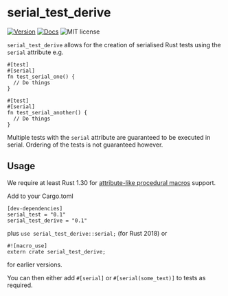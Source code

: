 # serial_test_derive
[![Version](https://img.shields.io/crates/v/serial_test_derive.svg)](https://crates.io/crates/serial_test_derive)
[![Docs](https://docs.rs/serial_test_derive/badge.svg)](https://docs.rs/serial_test_derive/)
![MIT license](https://img.shields.io/crates/l/serial_test_derive.svg)

`serial_test_derive` allows for the creation of serialised Rust tests using the `serial` attribute
e.g.
````
#[test]
#[serial]
fn test_serial_one() {
  // Do things
}

#[test]
#[serial]
fn test_serial_another() {
  // Do things
}
````
Multiple tests with the `serial` attribute are guaranteed to be executed in serial. Ordering of the tests is not guaranteed however.

## Usage
We require at least Rust 1.30 for [attribute-like procedural macros](https://doc.rust-lang.org/reference/procedural-macros.html#attribute-macros) support.

Add to your Cargo.toml
```
[dev-dependencies]
serial_test = "0.1"
serial_test_derive = "0.1"
```

plus `use serial_test_derive::serial;` (for Rust 2018) or
```
#![macro_use]
extern crate serial_test_derive;
```
for earlier versions.

You can then either add `#[serial]` or `#[serial(some_text)]` to tests as required.
